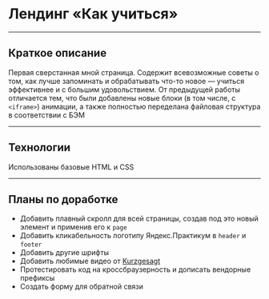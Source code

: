 # **Лендинг «Как учиться»**

---

## Краткое описание

Первая сверстанная мной страница. Содержит всевозможные советы о том, как лучше запоминать и обрабатывать что-то новое — учиться эффективнее и с большим удовольствием. От предыдущей работы отличается тем, что были добавлены новые блоки (в том числе, с `<iframe>`) анимации, а также полностью переделана файловая структура в соответствии с БЭМ

---

## Технологии

Использованы базовые HTML и CSS

---

## Планы по доработке

- Добавить плавный скролл для всей страницы, создав под это новый элемент и применив его к `page`
- Добавить кликабельность логотипу Яндекс.Практикум в `header` и `footer`
- Добавить другие шрифты
- Добавить любимые видео от [Kurzgesagt](https://www.youtube.com/c/inanutshell)
- Протестировать код на кроссбраузерность и дописать вендорные префиксы
- Создать форму для обратной связи
